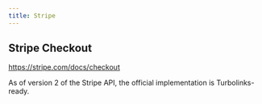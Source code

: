 ```yaml
---
title: Stripe
---
```


## Stripe Checkout

https://stripe.com/docs/checkout

As of version 2 of the Stripe API, the official implementation is Turbolinks-ready.  
